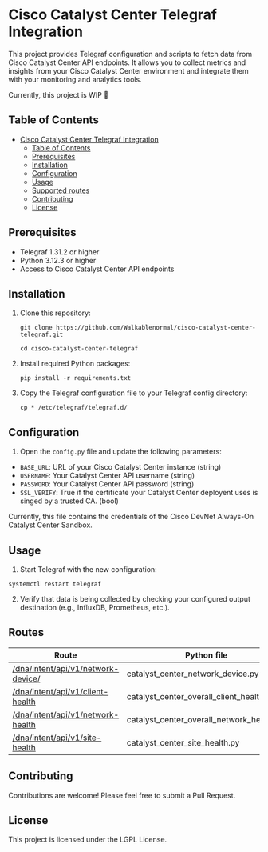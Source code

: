 # Cisco Catalyst Center Telegraf Integration

This project provides Telegraf configuration and scripts to fetch data from Cisco Catalyst Center API endpoints. It allows you to collect metrics and insights from your Cisco Catalyst Center environment and integrate them with your monitoring and analytics tools.

Currently, this project is WIP 🚧

## Table of Contents

- [Cisco Catalyst Center Telegraf Integration](#cisco-catalyst-center-telegraf-integration)
  - [Table of Contents](#table-of-contents)
  - [Prerequisites](#prerequisites)
  - [Installation](#installation)
  - [Configuration](#configuration)
  - [Usage](#usage)
  - [Supported routes](#routes)
  - [Contributing](#contributing)
  - [License](#license)

## Prerequisites

- Telegraf 1.31.2 or higher
- Python 3.12.3 or higher
- Access to Cisco Catalyst Center API endpoints

## Installation

1. Clone this repository:

    ```git clone https://github.com/Walkablenormal/cisco-catalyst-center-telegraf.git```
   
    ```cd cisco-catalyst-center-telegraf```
2. Install required Python packages:
   
   ```pip install -r requirements.txt```
  
3. Copy the Telegraf configuration file to your Telegraf config directory:

   ```cp * /etc/telegraf/telegraf.d/```

## Configuration

1. Open the `config.py` file and update the following parameters:

- `BASE_URL`: URL of your Cisco Catalyst Center instance (string)
- `USERNAME`: Your Catalyst Center API username (string)
- `PASSWORD`: Your Catalyst Center API password (string)
- `SSL_VERIFY`: True if the certificate your Catalyst Center deployent uses is singed by a trusted CA. (bool)

Currently, this file contains the credentials of the Cisco DevNet Always-On Catalyst Center Sandbox.

## Usage

1. Start Telegraf with the new configuration:

```systemctl restart telegraf```

2. Verify that data is being collected by checking your configured output destination (e.g., InfluxDB, Prometheus, etc.).

## Routes

| Route       | Python file     | Telegraf config |
| ----- | ----------- | --------------- |
|[/dna/intent/api/v1/network-device/](https://developer.cisco.com/docs/dna-center/get-device-list/)|catalyst_center_network_device.py|catalyst_center_network_device.conf|
|[/dna/intent/api/v1/client-health](https://developer.cisco.com/docs/dna-center/get-overall-client-health/)|catalyst_center_overall_client_health.py|catalyst_center_overall_client_health.conf|
|[/dna/intent/api/v1/network-health](https://developer.cisco.com/docs/dna-center/get-overall-network-health/)|catalyst_center_overall_network_health.py|catalyst_center_overall_network_health.conf|
|[/dna/intent/api/v1/site-health](https://developer.cisco.com/docs/dna-center/get-site-health/)|catalyst_center_site_health.py|catalyst_center_site_health.conf|


## Contributing

Contributions are welcome! Please feel free to submit a Pull Request.

## License

This project is licensed under the LGPL License.
